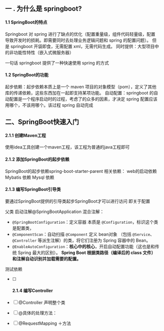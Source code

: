 ## 一 . 为什么是 springboot?
#### 1.1 SpringBoot的特点
Springboot 对 spring 进行了缺点的优化（配置重量级，组件代码轻量级，配置导致开发时的损耗。即需要同时去处理业务逻辑问题和 spring 的配置问题）。
但是 springboot 开袋即食，无需配置 xml，无需代码生成。
同时提供：大型项目中的非功能性特性（嵌入式微服务器）

一句话 springboot 提供了一种快速使用 spring 的方式 
#### 1.2 SpringBoot的功能
起步依赖：起步依赖本质上是一个 maven 项目的对象模型（pom），定义了其他库的传递依赖，这些东西加在一起即支持某项功能。
自动配置：springboot 的自动配置是一个程序启动时的过程，考虑了的众多的因素，才决定 spring 配置应该用哪个，不该用哪个。该过程 spring 自动完成
## 二、SpringBoot快速入门
#### 2.1.1 创建Maven工程

使用idea工具创建一个maven工程，该工程为普通的java工程即可
#### 2.1.2 添加SpringBoot的起步依赖
SpringBoot的起步依赖spring-boot-starter-parent
相关依赖：
web的启动依赖
Mybatis 依赖
Mysql 依赖
#### 2.1.3 编写SpringBoot引导类
要通过SpringBoot提供的引导类起步SpringBoot才可以进行访问
即关于配置

父类
启动注解@SpringBootApplication
混合注解：
- `@SpringBootConfiguration`：定义容器  本质是 `@Configuration`，标识这个类是配置类，
- `@ComponentScan`：自动扫描 `@Component` 定义 bean对象
（包括 `@Service`、`@Controller` 等派生注解）的类，将它们注册为 Spring 容器中的 Bean。
- `@EnableAutoConfiguration`：**核心中的核心**，开启自动配置功能（这也是和传统 Spring 最大的区别）。 **Spring Boot 根据类路径（编译后的 class 文件）和注解自动识别并加载需要的配置。**



测试依赖
- [ ] #### 2.1.4 编写Controller
- [ ] @Controller 声明整个类

- [ ] @具体的处理方法：
- [ ] @RequestMapping ＋方法
